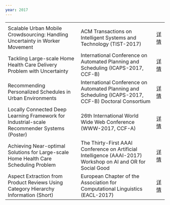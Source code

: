 ```yaml
---
year: 2017
---
```


<table class="publication-table">
  <tbody>
    <tr class="publication-table-first-row">
      <td class="col-md-8"></td>
      <td class="col-md-3"></td>
      <td class="col-md-1"></td>
    </tr>
    <tr>
      <td>Scalable Urban Mobile Crowdsourcing: Handling Uncertainty in Worker Movement</td>
      <td>ACM Transactions on Intelligent Systems and Technology (TIST-2017)</td>
      <td><a href="#">详情</a></td>
    </tr>
    <tr>
      <td>Tackling Large-scale Home Health Care Delivery Problem with Uncertainty</td>
      <td>International Conference on Automated Planning and Scheduling (ICAPS-2017, CCF-B)</td>
      <td><a href="#">详情</a></td>
    </tr>
    <tr>
      <td>Recommending Personalized Schedules in Urban Environments</td>
      <td>International Conference on Automated Planning and Scheduling (ICAPS-2017, CCF-B) Doctoral Consortium</td>
      <td><a href="#">详情</a></td>
    </tr>
    <tr>
      <td>Locally Connected Deep Learning Framework for Industrial-scale Recommender Systems (Poster)</td>
      <td>26th International World Wide Web Conference (WWW-2017, CCF-A)</td>
      <td><a href="#">详情</a></td>
    </tr>
    <tr>
      <td>Achieving Near-optimal Solutions for Large-scale Home Health Care Scheduling Problem</td>
      <td>The Thirty-First AAAI Conference on Artificial Intelligence (AAAI-2017) Workshop on AI and OR for Social Good</td>
      <td><a href="#">详情</a></td>
    </tr>
    <tr>
      <td>Aspect Extraction from Product Reviews Using Category Hierarchy Information (Short)</td>
      <td>European Chapter of the Association for Computational Linguistics (EACL-2017)</td>
      <td><a href="#">详情</a></td>
    </tr>
  </tbody>
</table>
